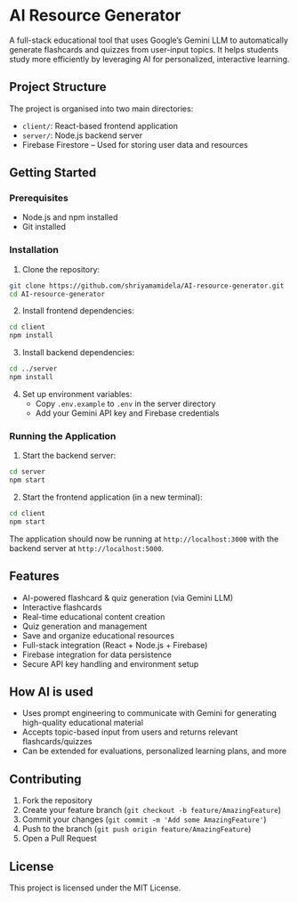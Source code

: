 # AI Resource Generator

A full-stack educational tool that uses Google’s Gemini LLM to automatically generate flashcards and quizzes from user-input topics. It helps students study more efficiently by leveraging AI for personalized, interactive learning.



## Project Structure

The project is organised into two main directories:

- `client/`: React-based frontend application
- `server/`: Node.js backend server
- Firebase Firestore – Used for storing user data and resources

## Getting Started

### Prerequisites

- Node.js and npm installed
- Git installed

### Installation

1. Clone the repository:
```bash
git clone https://github.com/shriyamamidela/AI-resource-generator.git
cd AI-resource-generator
```

2. Install frontend dependencies:
```bash
cd client
npm install
```

3. Install backend dependencies:
```bash
cd ../server
npm install
```

4. Set up environment variables:
   - Copy `.env.example` to `.env` in the server directory
   - Add your Gemini API key and Firebase credentials
  

### Running the Application

1. Start the backend server:
```bash
cd server
npm start
```

2. Start the frontend application (in a new terminal):
```bash
cd client
npm start
```

The application should now be running at `http://localhost:3000` with the backend server at `http://localhost:5000`.

## Features

- AI-powered flashcard & quiz generation (via Gemini LLM)
- Interactive flashcards
- Real-time educational content creation
- Quiz generation and management
- Save and organize educational resources
- Full-stack integration (React + Node.js + Firebase)
- Firebase integration for data persistence
- Secure API key handling and environment setup

## How AI is used
- Uses prompt engineering to communicate with Gemini for generating high-quality educational material
- Accepts topic-based input from users and returns relevant flashcards/quizzes
- Can be extended for evaluations, personalized learning plans, and more

## Contributing

1. Fork the repository
2. Create your feature branch (`git checkout -b feature/AmazingFeature`)
3. Commit your changes (`git commit -m 'Add some AmazingFeature'`)
4. Push to the branch (`git push origin feature/AmazingFeature`)
5. Open a Pull Request

## License

This project is licensed under the MIT License.
